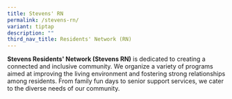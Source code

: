 ```yaml
---
title: Stevens' RN
permalink: /stevens-rn/
variant: tiptap
description: ""
third_nav_title: Residents' Network (RN)
---
```

<p><strong>Stevens Residents' Network (Stevens RN)</strong> is dedicated to
creating a connected and inclusive community. We organize a variety of
programs aimed at improving the living environment and fostering strong
relationships among residents. From family fun days to senior support services,
we cater to the diverse needs of our community.</p>
<p></p>
<p></p>